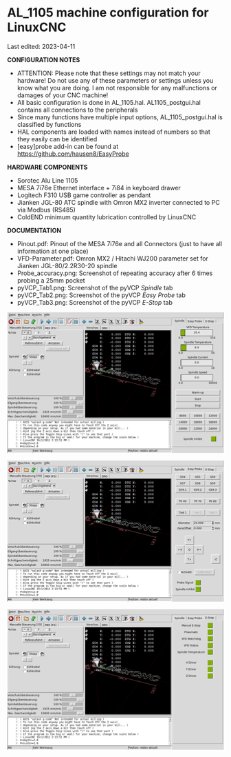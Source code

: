 # AL_1105 machine configuration for LinuxCNC
Last edited: 2023-04-11

**CONFIGURATION NOTES**
- ATTENTION: Please note that these settings may not match your hardware! Do not use any of these parameters or settings unless you know what you are doing. I am not responsible for any malfunctions or damages of your CNC machine!
- All basic configuration is done in AL_1105.hal. AL1105_postgui.hal contains all connections to the peripherals
- Since many functions have multiple input options, AL_1105_postgui.hal is classified by functions
- HAL components are loaded with names instead of numbers so that they easily can be identified
- [easy]probe add-in can be found at https://github.com/hausen8/EasyProbe

**HARDWARE COMPONENTS**
- Sorotec Alu Line 1105
- MESA 7i76e Ethernet interface + 7i84 in keyboard drawer
- Logitech F310 USB game controller as pendant
- Jianken JGL-80 ATC spindle with Omron MX2 inverter connected to PC via Modbus (RS485)
- ColdEND minimum quantity lubrication controlled by LinuxCNC

**DOCUMENTATION**
- Pinout.pdf: Pinout of the MESA 7i76e and all Connectors (just to have all information at one place)
- VFD-Parameter.pdf: Omron MX2 / Hitachi WJ200 parameter set for Jianken JGL-80/2.2R30-20 spindle
- Probe_accuracy.png: Screenshot of repeating accuracy after 6 times probing a 25mm pocket
- pyVCP_Tab1.png: Screenshot of the pyVCP *Spindle* tab
- pyVCP_Tab2.png: Screenshot of the pyVCP *Easy Probe* tab
- pyVCP_Tab3.png: Screenshot of the pyVCP *E-Stop* tab

![tab1](https://github.com/hausen8/AL_1105/blob/2023-04-11/documentation/PyVCP-Tab1.png)

![tab2](https://github.com/hausen8/AL_1105/blob/2023-04-11/documentation/PyVCP-Tab2.png)

![tab3](https://github.com/hausen8/AL_1105/blob/2023-04-11/documentation/PyVCP-Tab3.png)
